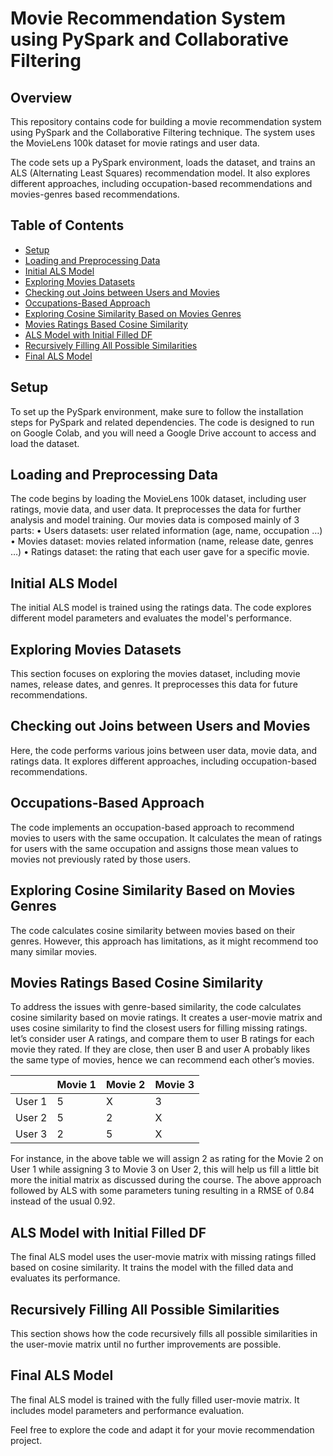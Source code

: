 # Movie Recommendation System using PySpark and Collaborative Filtering

## Overview

This repository contains code for building a movie recommendation system using PySpark and the Collaborative Filtering technique. The system uses the MovieLens 100k dataset for movie ratings and user data.

The code sets up a PySpark environment, loads the dataset, and trains an ALS (Alternating Least Squares) recommendation model. It also explores different approaches, including occupation-based recommendations and movies-genres based recommendations.

## Table of Contents

- [Setup](#setup)
- [Loading and Preprocessing Data](#loading-and-preprocessing-data)
- [Initial ALS Model](#initial-als-model)
- [Exploring Movies Datasets](#exploring-movies-datasets)
- [Checking out Joins between Users and Movies](#checking-out-joins-between-users-and-movies)
- [Occupations-Based Approach](#occupations-based-approach)
- [Exploring Cosine Similarity Based on Movies Genres](#exploring-cosine-similarity-based-on-movies-genres)
- [Movies Ratings Based Cosine Similarity](#movies-ratings-based-cosine-similarity)
- [ALS Model with Initial Filled DF](#als-model-with-initial-filled-df)
- [Recursively Filling All Possible Similarities](#recursively-filling-all-possible-similarities)
- [Final ALS Model](#final-als-model)

## Setup

To set up the PySpark environment, make sure to follow the installation steps for PySpark and related dependencies. The code is designed to run on Google Colab, and you will need a Google Drive account to access and load the dataset.

## Loading and Preprocessing Data

The code begins by loading the MovieLens 100k dataset, including user ratings, movie data, and user data. It preprocesses the data for further analysis and model training.
Our movies data is composed mainly of 3 parts: 
• Users datasets: user related information (age, name, occupation …)
• Movies dataset: movies related information (name, release date, genres …)
• Ratings dataset: the rating that each user gave for a specific movie.

## Initial ALS Model

The initial ALS model is trained using the ratings data. The code explores different model parameters and evaluates the model's performance.

## Exploring Movies Datasets

This section focuses on exploring the movies dataset, including movie names, release dates, and genres. It preprocesses this data for future recommendations.

## Checking out Joins between Users and Movies

Here, the code performs various joins between user data, movie data, and ratings data. It explores different approaches, including occupation-based recommendations.

## Occupations-Based Approach

The code implements an occupation-based approach to recommend movies to users with the same occupation. It calculates the mean of ratings for users with the same occupation and assigns those mean values to movies not previously rated by those users.

## Exploring Cosine Similarity Based on Movies Genres

The code calculates cosine similarity between movies based on their genres. However, this approach has limitations, as it might recommend too many similar movies.

## Movies Ratings Based Cosine Similarity

To address the issues with genre-based similarity, the code calculates cosine similarity based on movie ratings. It creates a user-movie matrix and uses cosine similarity to find the closest users for filling missing ratings.
let’s consider user A 
ratings, and compare them to user B ratings for each movie they rated. If they are close, then user B and 
user A probably likes the same type of movies, hence we can recommend each other’s movies.

|       | Movie 1 | Movie 2 | Movie 3 |
|-------|---------|---------|---------|
| User 1|   5     |    X    |   3     |
| User 2|   5     |    2    |    X    |
| User 3|   2     |    5    |    X    |

For instance, in the above table we will assign 2 as rating for the Movie 2 on User 1 while assigning 3 to 
Movie 3 on User 2, this will help us fill a little bit more the initial matrix as discussed during the course.
The above approach followed by ALS with some parameters tuning resulting in a RMSE of 0.84 instead of 
the usual 0.92.

## ALS Model with Initial Filled DF

The final ALS model uses the user-movie matrix with missing ratings filled based on cosine similarity. It trains the model with the filled data and evaluates its performance.

## Recursively Filling All Possible Similarities

This section shows how the code recursively fills all possible similarities in the user-movie matrix until no further improvements are possible.

## Final ALS Model

The final ALS model is trained with the fully filled user-movie matrix. It includes model parameters and performance evaluation.

Feel free to explore the code and adapt it for your movie recommendation project.

